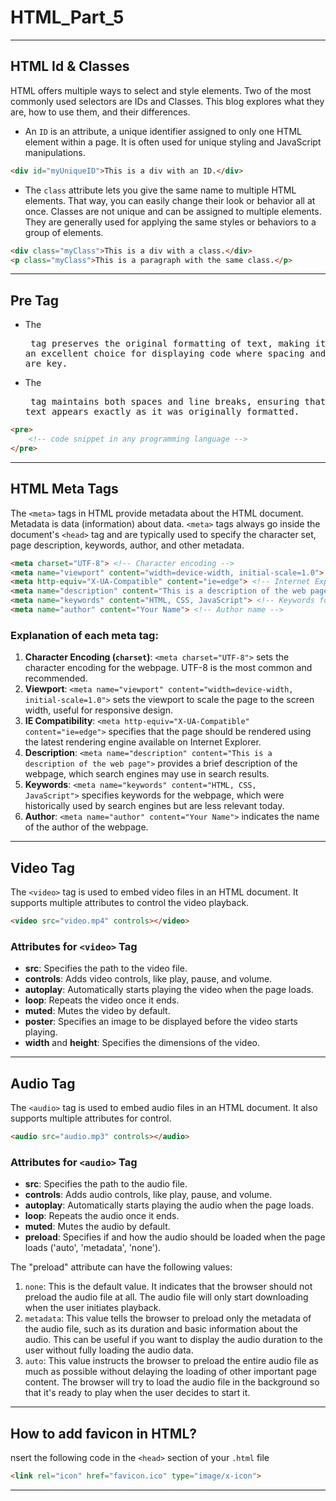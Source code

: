# HTML_Part_5

---

## **HTML Id & Classes**

HTML offers multiple ways to select and style elements. Two of the most commonly used selectors are IDs and Classes. This blog explores what they are, how to use them, and their differences.

- An `ID` is an attribute, a unique identifier assigned to only one HTML element within a page. It is often used for unique styling and JavaScript manipulations.

```html
<div id="myUniqueID">This is a div with an ID.</div>
```

- The `class` attribute lets you give the same name to multiple HTML elements. That way, you can easily change their look or behavior all at once. Classes are not unique and can be assigned to multiple elements. They are generally used for applying the same styles or behaviors to a group of elements.

```html
<div class="myClass">This is a div with a class.</div>
<p class="myClass">This is a paragraph with the same class.</p>
```

---

## **Pre Tag**

- The <pre> tag preserves the original formatting of text, making it an excellent choice for displaying code where spacing and indentation are key.
- The <pre> tag maintains both spaces and line breaks, ensuring that text appears exactly as it was originally formatted.

```html
<pre>
    <!-- code snippet in any programming language -->
</pre>
```

---

## **HTML Meta Tags**

The `<meta>` tags in HTML provide metadata about the HTML document. Metadata is data (information) about data. `<meta>` tags always go inside the document's `<head>` tag and are typically used to specify the character set, page description, keywords, author, and other metadata.

```html
<meta charset="UTF-8"> <!-- Character encoding -->
<meta name="viewport" content="width=device-width, initial-scale=1.0"> <!-- Responsive design -->
<meta http-equiv="X-UA-Compatible" content="ie=edge"> <!-- Internet Explorer compatibility -->
<meta name="description" content="This is a description of the web page"> <!-- Description for search engines -->
<meta name="keywords" content="HTML, CSS, JavaScript"> <!-- Keywords for search engines -->
<meta name="author" content="Your Name"> <!-- Author name -->
```

### **Explanation of each meta tag:**

1. **Character Encoding (`charset`)**: `<meta charset="UTF-8">` sets the character encoding for the webpage. UTF-8 is the most common and recommended.
2. **Viewport**: `<meta name="viewport" content="width=device-width, initial-scale=1.0">` sets the viewport to scale the page to the screen width, useful for responsive design.
3. **IE Compatibility**: `<meta http-equiv="X-UA-Compatible" content="ie=edge">` specifies that the page should be rendered using the latest rendering engine available on Internet Explorer.
4. **Description**: `<meta name="description" content="This is a description of the web page">` provides a brief description of the webpage, which search engines may use in search results.
5. **Keywords**: `<meta name="keywords" content="HTML, CSS, JavaScript">` specifies keywords for the webpage, which were historically used by search engines but are less relevant today.
6. **Author**: `<meta name="author" content="Your Name">` indicates the name of the author of the webpage.

---

## Video Tag

The `<video>` tag is used to embed video files in an HTML document. It supports multiple attributes to control the video playback.

```html
<video src="video.mp4" controls></video>
```

### **Attributes for `<video>` Tag**

- **src**: Specifies the path to the video file.
- **controls**: Adds video controls, like play, pause, and volume.
- **autoplay**: Automatically starts playing the video when the page loads.
- **loop**: Repeats the video once it ends.
- **muted**: Mutes the video by default.
- **poster**: Specifies an image to be displayed before the video starts playing.
- **width** and **height**: Specifies the dimensions of the video.

---

## Audio Tag

The `<audio>` tag is used to embed audio files in an HTML document. It also supports multiple attributes for control.

```html
<audio src="audio.mp3" controls></audio>
```

### **Attributes for `<audio>` Tag**

- **src**: Specifies the path to the audio file.
- **controls**: Adds audio controls, like play, pause, and volume.
- **autoplay**: Automatically starts playing the audio when the page loads.
- **loop**: Repeats the audio once it ends.
- **muted**: Mutes the audio by default.
- **preload**: Specifies if and how the audio should be loaded when the page loads ('auto', 'metadata', 'none').

The "preload" attribute can have the following values:

1. `none`: This is the default value. It indicates that the browser should not preload the audio file at all. The audio file will only start downloading when the user initiates playback.
2. `metadata`: This value tells the browser to preload only the metadata of the audio file, such as its duration and basic information about the audio. This can be useful if you want to display the audio duration to the user without fully loading the audio data.
3. `auto`: This value instructs the browser to preload the entire audio file as much as possible without delaying the loading of other important page content. The browser will try to load the audio file in the background so that it's ready to play when the user decides to start it.

---

## **How to add favicon in HTML?**

nsert the following code in the `<head>` section of your `.html` file

```html
<link rel="icon" href="favicon.ico" type="image/x-icon">
```

---